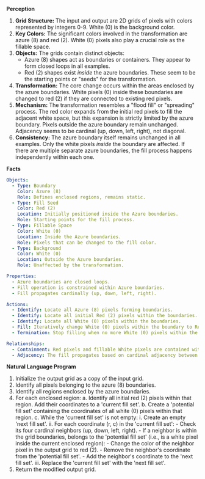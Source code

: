 **Perception**

1.  **Grid Structure:** The input and output are 2D grids of pixels with colors represented by integers 0-9. White (0) is the background color.
2.  **Key Colors:** The significant colors involved in the transformation are azure (8) and red (2). White (0) pixels also play a crucial role as the fillable space.
3.  **Objects:** The grids contain distinct objects:
    *   Azure (8) shapes act as boundaries or containers. They appear to form closed loops in all examples.
    *   Red (2) shapes exist *inside* the azure boundaries. These seem to be the starting points or "seeds" for the transformation.
4.  **Transformation:** The core change occurs within the areas enclosed by the azure boundaries. White pixels (0) inside these boundaries are changed to red (2) if they are connected to existing red pixels.
5.  **Mechanism:** The transformation resembles a "flood fill" or "spreading" process. The red color expands from the initial red pixels to fill the adjacent white space, but this expansion is strictly limited by the azure boundary. Pixels outside the azure boundary remain unchanged. Adjacency seems to be cardinal (up, down, left, right), not diagonal.
6.  **Consistency:** The azure boundary itself remains unchanged in all examples. Only the white pixels *inside* the boundary are affected. If there are multiple separate azure boundaries, the fill process happens independently within each one.

**Facts**


```yaml
Objects:
  - Type: Boundary
    Color: Azure (8)
    Role: Defines enclosed regions, remains static.
  - Type: Fill Seed
    Color: Red (2)
    Location: Initially positioned inside the Azure boundaries.
    Role: Starting points for the fill process.
  - Type: Fillable Space
    Color: White (0)
    Location: Inside the Azure boundaries.
    Role: Pixels that can be changed to the fill color.
  - Type: Background
    Color: White (0)
    Location: Outside the Azure boundaries.
    Role: Unaffected by the transformation.

Properties:
  - Azure boundaries are closed loops.
  - Fill operation is constrained within Azure boundaries.
  - Fill propagates cardinally (up, down, left, right).

Actions:
  - Identify: Locate all Azure (8) pixels forming boundaries.
  - Identify: Locate all initial Red (2) pixels within the boundaries.
  - Identify: Locate all White (0) pixels within the boundaries.
  - Fill: Iteratively change White (0) pixels within the boundary to Red (2) if they are cardinally adjacent to an existing Red (2) pixel.
  - Termination: Stop filling when no more White (0) pixels within the boundary are adjacent to Red (2) pixels.

Relationships:
  - Containment: Red pixels and fillable White pixels are contained within the Azure boundaries.
  - Adjacency: The fill propagates based on cardinal adjacency between Red and White pixels inside the boundary.
```


**Natural Language Program**

1.  Initialize the output grid as a copy of the input grid.
2.  Identify all pixels belonging to the azure (8) boundaries.
3.  Identify all regions enclosed by the azure boundaries.
4.  For each enclosed region:
    a.  Identify all initial red (2) pixels within that region. Add their coordinates to a 'current fill set'.
    b.  Create a 'potential fill set' containing the coordinates of all white (0) pixels within that region.
    c.  While the 'current fill set' is not empty:
        i.  Create an empty 'next fill set'.
        ii. For each coordinate (r, c) in the 'current fill set':
            -   Check its four cardinal neighbors (up, down, left, right).
            -   If a neighbor is within the grid boundaries, belongs to the 'potential fill set' (i.e., is a white pixel inside the current enclosed region):
                -   Change the color of the neighbor pixel in the output grid to red (2).
                -   Remove the neighbor's coordinate from the 'potential fill set'.
                -   Add the neighbor's coordinate to the 'next fill set'.
        iii. Replace the 'current fill set' with the 'next fill set'.
5.  Return the modified output grid.